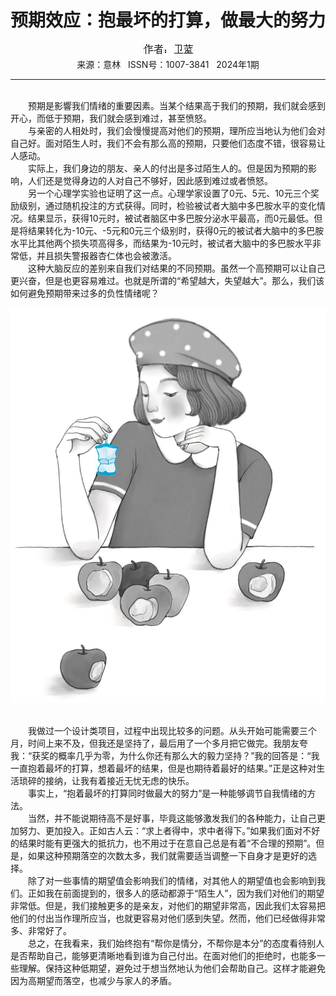 # <center>预期效应：抱最坏的打算，做最大的努力</center>

<div align=center><img src="https://raw.githubusercontent.com/leaguecn/magazines/main/img_authors/%25d7%25f7%25d5%25df%25a3%25ba%25ce%25c0%25c0%25b6.jpg"></div>

<center>来源：意林   ISSN号：1007-3841   2024年1期</center>

* * *

<br>　　预期是影響我们情绪的重要因素。当某个结果高于我们的预期，我们就会感到开心，而低于预期，我们就会感到难过，甚至愤怒。  
　　与亲密的人相处时，我们会慢慢提高对他们的预期，理所应当地认为他们会对自己好。面对陌生人时，我们不会有那么高的预期，只要他们态度不错，很容易让人感动。  
　　实际上，我们身边的朋友、亲人的付出是多过陌生人的。但是因为预期的影响，人们还是觉得身边的人对自己不够好，因此感到难过或者愤怒。  
　　另一个心理学实验也证明了这一点。心理学家设置了0元、5元、10元三个奖励级别，通过随机投注的方式获得。同时，检验被试者大脑中多巴胺水平的变化情况。结果显示，获得10元时，被试者脑区中多巴胺分泌水平最高，而0元最低。但是将结果转化为-10元、-5元和0元三个级别时，获得0元的被试者大脑中的多巴胺水平比其他两个损失项高得多，而结果为-10元时，被试者大脑中的多巴胺水平非常低，并且损失警报器杏仁体也会被激活。  
　　这种大脑反应的差别来自我们对结果的不同预期。虽然一个高预期可以让自己更兴奋，但是也更容易难过。也就是所谓的“希望越大，失望越大”。那么，我们该如何避免预期带来过多的负性情绪呢？

![](https://raw.githubusercontent.com/leaguecn/magazines/main/img/yili20240139-1-l.jpg)

  
<br>　　我做过一个设计类项目，过程中出现比较多的问题。从头开始可能需要三个月，时间上来不及，但我还是坚持了，最后用了一个多月把它做完。我朋友夸我：“获奖的概率几乎为零，为什么你还有那么大的毅力坚持？”我的回答是：“我一直抱着最坏的打算，想着最坏的结果，但是也期待着最好的结果。”正是这种对生活琐碎的接纳，让我有着接近无忧无虑的快乐。  
　　事实上，“抱着最坏的打算同时做最大的努力”是一种能够调节自我情绪的方法。  
　　当然，并不能说期待高不是好事，毕竟这能够激发我们的各种能力，让自己更加努力、更加投入。正如古人云：“求上者得中，求中者得下。”如果我们面对不好的结果时能有更强大的抵抗力，也不用过于在意自己总是有着“不合理的预期”。但是，如果这种预期落空的次数太多，我们就需要适当调整一下自身才是更好的选择。  
　　除了对一些事情的期望值会影响我们的情绪，对其他人的期望值也会影响到我们。正如我在前面提到的，很多人的感动都源于“陌生人”，因为我们对他们的期望非常低。但是，我们接触更多的是亲友，对他们的期望非常高，因此我们太容易把他们的付出当作理所应当，也就更容易对他们感到失望。然而，他们已经做得非常多、非常好了。  
　　总之，在我看来，我们始终抱有“帮你是情分，不帮你是本分”的态度看待别人是否帮助自己，能够更清晰地看到谁为自己付出。在面对他们的拒绝时，也能多一些理解。保持这种低期望，避免过于想当然地认为他们会帮助自己。这样才能避免因为高期望而落空，也减少与家人的矛盾。

